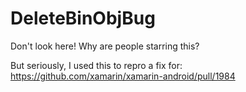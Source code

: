 # DeleteBinObjBug

Don't look here! Why are people starring this?

But seriously, I used this to repro a fix for: https://github.com/xamarin/xamarin-android/pull/1984
